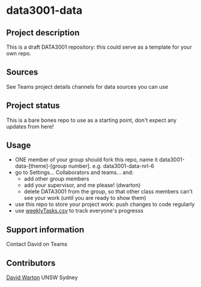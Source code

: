 # data3001-data

## Project description

This is a draft DATA3001 repository: this could serve as a template for your own repo.

## Sources
See Teams project details channels for data sources you can use

## Project status
This is a bare bones repo to use as a starting point, don't expect any updates from here!

## Usage
- ONE member of your group should fork this repo, name it data3001-data-[theme]-[group number].  e.g. data3001-data-nrl-6
- go to Settings... Collaborators and teams... and:
  - add other group members
  - add your supervisor, and me please! (dwarton)
  - delete DATA3001 from the group, so that other class members can't see your work (until you are ready to show them)
- use this repo to store your project work: push changes to code regularly
- use [weeklyTasks.csv](weeklyTasks.csv) to track everyone's progresss

## Support information
Contact David on Teams

## Contributors
[David Warton](https://github.com/dwarton)
UNSW Sydney
